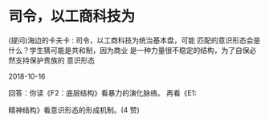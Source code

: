 # 司令，以工商科技为

(提问)海边的卡夫卡 : 司令，以工商科技为统治基本盘，可能 匹配的意识形态会是什么？学生猜可能是共和制，因为商业 是一种力量很不稳定的结构，为了自保必然支持保护贵族的 意识形态

2018-10-16

回答：你读《F2：底层结构》看暴力的演化脉络。 再看《E1:

精神结构》看意识形态的形成机制。(4 赞)